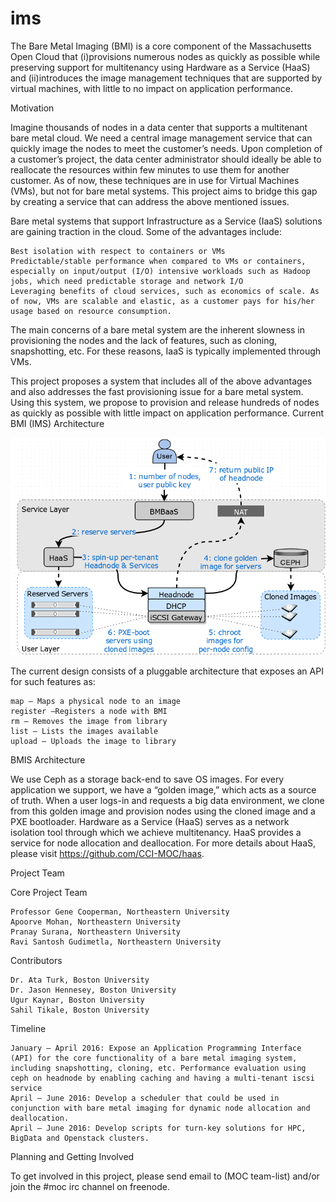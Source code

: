 # ims

The Bare Metal Imaging (BMI) is a core component of the Massachusetts Open Cloud that 
(i)provisions numerous nodes as quickly as possible while preserving support for multitenancy using Hardware as a Service (HaaS) and 
(ii)introduces the image management techniques that are supported by virtual machines, with little to no impact on application performance.

Motivation

Imagine thousands of nodes in a data center that supports a multitenant bare metal cloud. We need a central image management service that can quickly image the nodes to meet the customer’s needs. Upon completion of a customer’s project, the data center administrator should ideally be able to reallocate the resources within few minutes to use them for another customer. As of now, these techniques are in use for Virtual Machines (VMs), but not for bare metal systems. This project aims to bridge this gap by creating a service that can address the above mentioned issues.

Bare metal systems that support Infrastructure as a Service (IaaS) solutions are gaining traction in the cloud. Some of the advantages include:

    Best isolation with respect to containers or VMs
    Predictable/stable performance when compared to VMs or containers, especially on input/output (I/O) intensive workloads such as Hadoop jobs, which need predictable storage and network I/O
    Leveraging benefits of cloud services, such as economics of scale. As of now, VMs are scalable and elastic, as a customer pays for his/her usage based on resource consumption.

The main concerns of a bare metal system are the inherent slowness in provisioning the nodes and the lack of features, such as cloning, snapshotting, etc. For these reasons, IaaS is typically implemented through VMs.

This project proposes a system that includes all of the above advantages and also addresses the fast provisioning issue for a bare metal system. Using this system, we propose to provision and release hundreds of nodes as quickly as possible with little impact on application performance.
Current BMI (IMS) Architecture

![](https://github.com/CCI-MOC/ims/blob/master/Selection_003.png)

The current design consists of a pluggable architecture that exposes an API for such features as:

    map – Maps a physical node to an image
    register –Registers a node with BMI
    rm – Removes the image from library
    list – Lists the images available
    upload – Uploads the image to library

BMIS Architecture

We use Ceph as a storage back-end to save OS images. For every application we support, we have a “golden image,” which acts as a source of truth. When a user logs-in and requests a big data environment, we clone from this golden image and provision nodes using the cloned image and a PXE bootloader. Hardware as a Service (HaaS) serves as a network isolation tool through which we achieve multitenancy. HaaS provides a service for node allocation and deallocation. For more details about HaaS, please visit https://github.com/CCI-MOC/haas.

Project Team

Core Project Team

    Professor Gene Cooperman, Northeastern University 
    Apoorve Mohan, Northeastern University
    Pranay Surana, Northeastern University 
    Ravi Santosh Gudimetla, Northeastern University

Contributors

    Dr. Ata Turk, Boston University 
    Dr. Jason Hennesey, Boston University 
    Ugur Kaynar, Boston University 
    Sahil Tikale, Boston University 

Timeline

    January – April 2016: Expose an Application Programming Interface (API) for the core functionality of a bare metal imaging system, including snapshotting, cloning, etc. Performance evaluation using ceph on headnode by enabling caching and having a multi-tenant iscsi service
    April – June 2016: Develop a scheduler that could be used in conjunction with bare metal imaging for dynamic node allocation and deallocation.
    April – June 2016: Develop scripts for turn-key solutions for HPC, BigData and Openstack clusters.

Planning and Getting Involved

To get involved in this project, please send email to (MOC team-list) and/or join the #moc irc channel on freenode.
